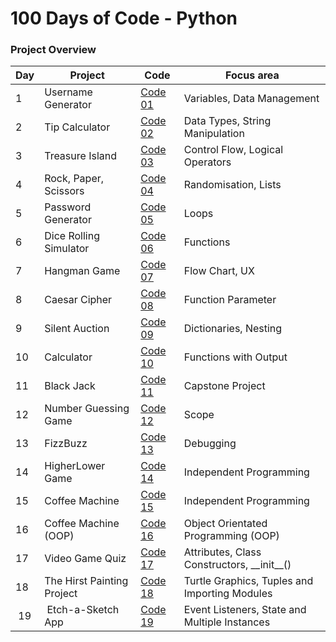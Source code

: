 # 100 Days of Code - Python 

### Project Overview

| Day | Project | Code | Focus area |
|---|---|---|---|
| 1 | Username Generator | [Code 01](https://github.com/newyentony/python-100-days-of-code/blob/main/day_01/main.py) | Variables, Data Management
| 2 | Tip Calculator | [Code 02](https://github.com/newyentony/python-100-days-of-code/tree/main/day_02/main.py) | Data Types, String Manipulation
| 3 | Treasure Island | [Code 03](https://github.com/newyentony/python-100-days-of-code/tree/main/day_03/main.py) | Control Flow, Logical Operators
| 4 | Rock, Paper, Scissors | [Code 04](https://github.com/newyentony/python-100-days-of-code/tree/main/day_04/main.py)  | Randomisation, Lists
| 5 | Password Generator | [Code 05](https://github.com/newyentony/python-100-days-of-code/tree/main/day_05/main.py)  | Loops
| 6 | Dice Rolling Simulator | [Code 06](https://github.com/newyentony/python-100-days-of-code/tree/main/day_06/main.py) | Functions
| 7 | Hangman Game | [Code 07](https://github.com/newyentony/python-100-days-of-code/tree/main/day_07/main.py)  | Flow Chart, UX
| 8 | Caesar Cipher | [Code 08](https://github.com/newyentony/python-100-days-of-code/tree/main/day_08/main.py)  | Function Parameter
| 9 | Silent Auction | [Code 09](https://github.com/newyentony/python-100-days-of-code/tree/main/day_09/main.py) | Dictionaries, Nesting
| 10 | Calculator | [Code 10](https://github.com/newyentony/python-100-days-of-code/tree/main/day_10/main.py) | Functions with Output
| 11 | Black Jack | [Code 11](https://github.com/newyentony/python-100-days-of-code/tree/main/day_11/main.py) | Capstone Project
| 12 | Number Guessing Game| [Code 12](https://github.com/newyentony/python-100-days-of-code/tree/main/day_12/main.py) | Scope
| 13 | FizzBuzz | [Code 13](https://github.com/newyentony/python-100-days-of-code/tree/main/day_13/main.py) | Debugging
| 14 | HigherLower Game | [Code 14](https://github.com/newyentony/python-100-days-of-code/tree/main/day_14/main.py) | Independent Programming
| 15 | Coffee Machine | [Code 15](https://github.com/newyentony/python-100-days-of-code/tree/main/day_15/main.py) | Independent Programming
| 16 | Coffee Machine (OOP)| [Code 16](https://github.com/newyentony/python-100-days-of-code/tree/main/day_16/main.py) | Object Orientated Programming (OOP)
| 17 | Video Game Quiz | [Code 17](https://github.com/newyentony/python-100-days-of-code/blob/main/day_17/main.py) | Attributes, Class Constructors, \_\_init\_\_()
| 18 | The Hirst Painting Project | [Code 18](https://github.com/newyentony/python-100-days-of-code/blob/main/day_18/main.py) | Turtle Graphics, Tuples and Importing Modules
| 19 | Etch-a-Sketch App | [Code 19](https://github.com/newyentony/python-100-days-of-code/blob/main/day_19/main.py) | Event Listeners, State and Multiple Instances
